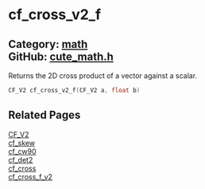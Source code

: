 [//]: # (This file is automatically generated by Cute Framework's docs parser.)
[//]: # (Do not edit this file by hand!)
[//]: # (See: https://github.com/RandyGaul/cute_framework/blob/master/samples/docs_parser.cpp)
[](../header.md ':include')

# cf_cross_v2_f

Category: [math](/api_reference?id=math)  
GitHub: [cute_math.h](https://github.com/RandyGaul/cute_framework/blob/master/include/cute_math.h)  
---

Returns the 2D cross product of a vector against a scalar.

```cpp
CF_V2 cf_cross_v2_f(CF_V2 a, float b)
```

## Related Pages

[CF_V2](/math/cf_v2.md)  
[cf_skew](/math/cf_skew.md)  
[cf_cw90](/math/cf_cw90.md)  
[cf_det2](/math/cf_det2.md)  
[cf_cross](/math/cf_cross.md)  
[cf_cross_f_v2](/math/cf_cross_f_v2.md)  
